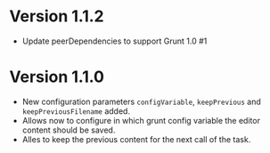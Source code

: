 # Version 1.1.2

 * Update peerDependencies to support Grunt 1.0 #1

# Version 1.1.0

 * New configuration parameters `configVariable`, `keepPrevious` and `keepPreviousFilename` added.
 * Allows now to configure in which grunt config variable the editor content should be saved.
 * Alles to keep the previous content for the next call of the task.